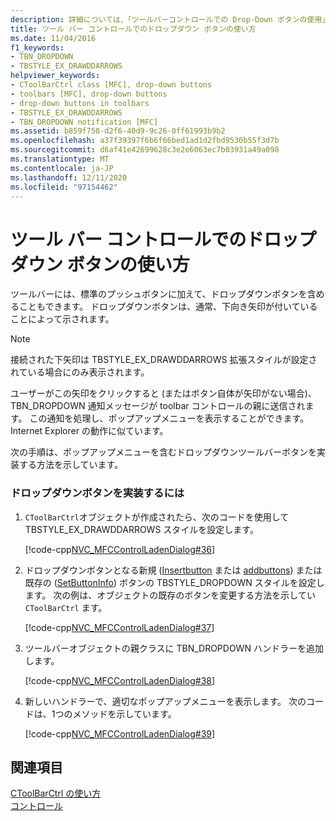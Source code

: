```yaml
---
description: 詳細については、「ツールバーコントロールでの Drop-Down ボタンの使用」を参照してください。
title: ツール バー コントロールでのドロップダウン ボタンの使い方
ms.date: 11/04/2016
f1_keywords:
- TBN_DROPDOWN
- TBSTYLE_EX_DRAWDDARROWS
helpviewer_keywords:
- CToolBarCtrl class [MFC], drop-down buttons
- toolbars [MFC], drop-down buttons
- drop-down buttons in toolbars
- TBSTYLE_EX_DRAWDDARROWS
- TBN_DROPDOWN notification [MFC]
ms.assetid: b859f758-d2f6-40d9-9c26-0ff61993b9b2
ms.openlocfilehash: a37f39397f6b6f66bed1ad1d2fbd9530b55f3d7b
ms.sourcegitcommit: d6af41e42699628c3e2e6063ec7b03931a49a098
ms.translationtype: MT
ms.contentlocale: ja-JP
ms.lasthandoff: 12/11/2020
ms.locfileid: "97154462"
---
```

# <a name="using-drop-down-buttons-in-a-toolbar-control"></a>ツール バー コントロールでのドロップダウン ボタンの使い方

ツールバーには、標準のプッシュボタンに加えて、ドロップダウンボタンを含めることもできます。 ドロップダウンボタンは、通常、下向き矢印が付いていることによって示されます。

> [!NOTE]
> 接続された下矢印は TBSTYLE_EX_DRAWDDARROWS 拡張スタイルが設定されている場合にのみ表示されます。

ユーザーがこの矢印をクリックすると (またはボタン自体が矢印がない場合)、TBN_DROPDOWN 通知メッセージが toolbar コントロールの親に送信されます。 この通知を処理し、ポップアップメニューを表示することができます。Internet Explorer の動作に似ています。

次の手順は、ポップアップメニューを含むドロップダウンツールバーボタンを実装する方法を示しています。

### <a name="to-implement-a-drop-down-button"></a>ドロップダウンボタンを実装するには

1. `CToolBarCtrl`オブジェクトが作成されたら、次のコードを使用して TBSTYLE_EX_DRAWDDARROWS スタイルを設定します。

   [!code-cpp[NVC_MFCControlLadenDialog#36](../mfc/codesnippet/cpp/using-drop-down-buttons-in-a-toolbar-control_1.cpp)]

1. ドロップダウンボタンとなる新規 ([Insertbutton](../mfc/reference/ctoolbarctrl-class.md#insertbutton) または [addbuttons](../mfc/reference/ctoolbarctrl-class.md#addbuttons)) または既存の ([SetButtonInfo](../mfc/reference/ctoolbarctrl-class.md#setbuttoninfo)) ボタンの TBSTYLE_DROPDOWN スタイルを設定します。 次の例は、オブジェクトの既存のボタンを変更する方法を示してい `CToolBarCtrl` ます。

   [!code-cpp[NVC_MFCControlLadenDialog#37](../mfc/codesnippet/cpp/using-drop-down-buttons-in-a-toolbar-control_2.cpp)]

1. ツールバーオブジェクトの親クラスに TBN_DROPDOWN ハンドラーを追加します。

   [!code-cpp[NVC_MFCControlLadenDialog#38](../mfc/codesnippet/cpp/using-drop-down-buttons-in-a-toolbar-control_3.cpp)]

1. 新しいハンドラーで、適切なポップアップメニューを表示します。 次のコードは、1つのメソッドを示しています。

   [!code-cpp[NVC_MFCControlLadenDialog#39](../mfc/codesnippet/cpp/using-drop-down-buttons-in-a-toolbar-control_4.cpp)]

## <a name="see-also"></a>関連項目

[CToolBarCtrl の使い方](../mfc/using-ctoolbarctrl.md)<br/>
[コントロール](../mfc/controls-mfc.md)

